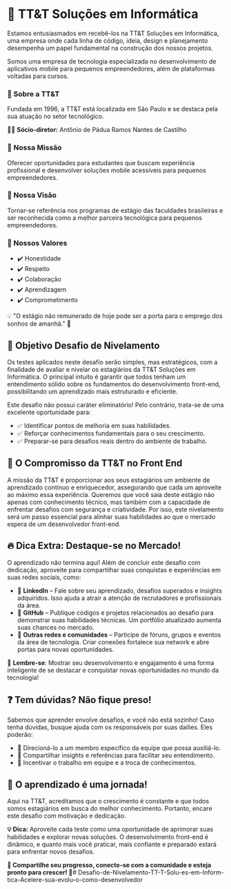 # 🚀 TT&T Soluções em Informática
Estamos entusiasmados em recebê-los na TT&T Soluções em Informática, uma empresa onde cada linha de código, ideia, design e planejamento desempenha um papel fundamental na construção dos nossos projetos.

Somos uma empresa de tecnologia especializada no desenvolvimento de aplicativos mobile para pequenos empreendedores, além de plataformas voltadas para cursos.

### 📌 Sobre a TT&T
Fundada em 1996, a TT&T está localizada em São Paulo e se destaca pela sua atuação no setor tecnológico.

👨‍💼 **Sócio-diretor:** Antônio de Pádua Ramos Nantes de Castilho

### 🎯 Nossa Missão
Oferecer oportunidades para estudantes que buscam experiência profissional e desenvolver soluções mobile acessíveis para pequenos empreendedores.

### 🚀 Nossa Visão
Tornar-se referência nos programas de estágio das faculdades brasileiras e ser reconhecida como a melhor parceira tecnológica para pequenos empreendedores.

### 🤝 Nossos Valores
- ✔️ Honestidade
- ✔️ Respeito
- ✔️ Colaboração
- ✔️ Aprendizagem
- ✔️ Comprometimento

💡 "O estágio não remunerado de hoje pode ser a porta para o emprego dos sonhos de amanhã." 🚀

## 📌 Objetivo Desafio de Nivelamento
Os testes aplicados neste desafio serão simples, mas estratégicos, com a finalidade de avaliar e nivelar os estagiários da TT&T Soluções em Informática. O principal intuito é garantir que todos tenham um entendimento sólido sobre os fundamentos do desenvolvimento front-end, possibilitando um aprendizado mais estruturado e eficiente.

Este desafio não possui caráter eliminatório! Pelo contrário, trata-se de uma excelente oportunidade para:
- ✅ Identificar pontos de melhoria em suas habilidades.
- ✅ Reforçar conhecimentos fundamentais para o seu crescimento.
- ✅ Preparar-se para desafios reais dentro do ambiente de trabalho.

## 🎯 O Compromisso da TT&T no Front End
A missão da TT&T é proporcionar aos seus estagiários um ambiente de aprendizado contínuo e enriquecedor, assegurando que cada um aproveite ao máximo essa experiência. Queremos que você saia deste estágio não apenas com conhecimento técnico, mas também com a capacidade de enfrentar desafios com segurança e criatividade.
Por isso, este nivelamento será um passo essencial para alinhar suas habilidades ao que o mercado espera de um desenvolvedor front-end.

## 🔥 Dica Extra: Destaque-se no Mercado!
O aprendizado não termina aqui! Além de concluir este desafio com dedicação, aproveite para compartilhar suas conquistas e experiências em suas redes sociais, como:
- 🔹 **LinkedIn** – Fale sobre seu aprendizado, desafios superados e insights adquiridos. Isso ajuda a atrair a atenção de recrutadores e profissionais da área.
- 🔹 **GitHub** – Publique códigos e projetos relacionados ao desafio para demonstrar suas habilidades técnicas. Um portfólio atualizado aumenta suas chances no mercado.
- 🔹 **Outras redes e comunidades** – Participe de fóruns, grupos e eventos da área de tecnologia. Criar conexões fortalece sua network e abre portas para novas oportunidades.

📢 **Lembre-se**: Mostrar seu desenvolvimento e engajamento é uma forma inteligente de se destacar e conquistar novas oportunidades no mundo da tecnologia!

## ❓ Tem dúvidas? Não fique preso!
Sabemos que aprender envolve desafios, e você não está sozinho! Caso tenha dúvidas, busque ajuda com os responsáveis por suas dailies. Eles poderão:
- 🔹 Direcioná-lo a um membro específico da equipe que possa auxiliá-lo.
- 🔹 Compartilhar insights e referências para facilitar seu entendimento.
- 🔹 Incentivar o trabalho em equipe e a troca de conhecimentos.

## 🚀 O aprendizado é uma jornada!
Aqui na TT&T, acreditamos que o crescimento é constante e que todos somos estagiários em busca do melhor conhecimento. Portanto, encare este desafio com motivação e dedicação.

**💡 Dica:** Aproveite cada teste como uma oportunidade de aprimorar suas habilidades e explorar novas soluções. O desenvolvimento front-end é dinâmico, e quanto mais você praticar, mais confiante e preparado estará para enfrentar novos desafios.

**🔗 Compartilhe seu progresso, conecte-se com a comunidade e esteja pronto para crescer! 🚀**# Desafio-de-Nivelamento-TT-T-Solu-es-em-Inform-tica-Acelere-sua-evolu-o-como-desenvolvedor
